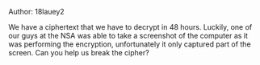 Author: 18lauey2

We have a ciphertext that we have to decrypt in 48 hours. Luckily, one of our guys at the NSA was able to take a screenshot of the computer as it was performing the encryption, unfortunately it only captured part of the screen. Can you help us break the cipher?
